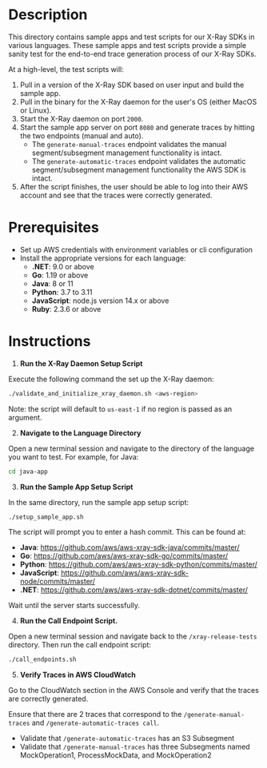 # Description
This directory contains sample apps and test scripts for our X-Ray SDKs in various languages.
These sample apps and test scripts provide a simple sanity test for the end-to-end trace generation process of our X-Ray SDKs.

At a high-level, the test scripts will:
1. Pull in a version of the X-Ray SDK based on user input and build the sample app.
2. Pull in the binary for the X-Ray daemon for the user's OS (either MacOS or Linux).
3. Start the X-Ray daemon on port `2000`.
4. Start the sample app server on port `8080` and generate traces by hitting the two endpoints (manual and auto).
    - The `generate-manual-traces` endpoint validates the manual segment/subsegment management functionality is intact.
    - The `generate-automatic-traces` endpoint validates the automatic segment/subsegment management functionality the AWS SDK is intact.
5. After the script finishes, the user should be able to log into their AWS account and see that the traces 
   were correctly generated.

# Prerequisites
- Set up AWS credentials with environment variables or cli configuration
- Install the appropriate versions for each language:
    - **.NET**: 9.0 or above
    - **Go**: 1.19 or above
    - **Java**: 8 or 11
    - **Python**: 3.7 to 3.11
    - **JavaScript**: node.js version 14.x or above
    - **Ruby**: 2.3.6 or above

# Instructions
1. **Run the X-Ray Daemon Setup Script**

Execute the following command the set up the X-Ray daemon:
```bash
./validate_and_initialize_xray_daemon.sh <aws-region>
```
Note: the script will default to `us-east-1` if no region is passed as an argument.

2. **Navigate to the Language Directory**

Open a new terminal session and navigate to the directory of the language you want to test. For example, for Java:
```bash
cd java-app
```

3. **Run the Sample App Setup Script**

In the same directory, run the sample app setup script:
```bash
./setup_sample_app.sh
```
The script will prompt you to enter a hash commit. This can be found at:
- **Java**: https://github.com/aws/aws-xray-sdk-java/commits/master/
- **Go**: https://github.com/aws/aws-xray-sdk-go/commits/master/
- **Python**: https://github.com/aws/aws-xray-sdk-python/commits/master/
- **JavaScript**: https://github.com/aws/aws-xray-sdk-node/commits/master/
- **.NET**: https://github.com/aws/aws-xray-sdk-dotnet/commits/master/

Wait until the server starts successfully.

4. **Run the Call Endpoint Script.**

Open a new terminal session and navigate back to the `/xray-release-tests` directory. Then run the call endpoint script:
```bash
./call_endpoints.sh
```

5. **Verify Traces in AWS CloudWatch**

Go to the CloudWatch section in the AWS Console and verify that the traces are correctly generated.

Ensure that there are 2 traces that correspond to the `/generate-manual-traces` and `/generate-automatic-traces call`.

* Validate that `/generate-automatic-traces` has an S3 Subsegment
* Validate that `/generate-manual-traces` has three Subsegments named MockOperation1, ProcessMockData, and MockOperation2
